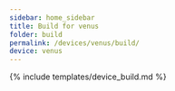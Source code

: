 ```yaml
---
sidebar: home_sidebar
title: Build for venus
folder: build
permalink: /devices/venus/build/
device: venus
---
```

{% include templates/device_build.md %}
